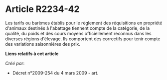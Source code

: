 # Article R2234-42

Les tarifs ou barèmes établis pour le règlement des réquisitions en propriété d'animaux destinés à l'abattage tiennent compte
de la catégorie, de la qualité, du poids et des cours moyens officiellement reconnus dans les diverses régions d'élevage. Ils
comportent des correctifs pour tenir compte des variations saisonnières des prix.

**Liens relatifs à cet article**

_Créé par_:

  - Décret n°2009-254 du 4 mars 2009 - art.
